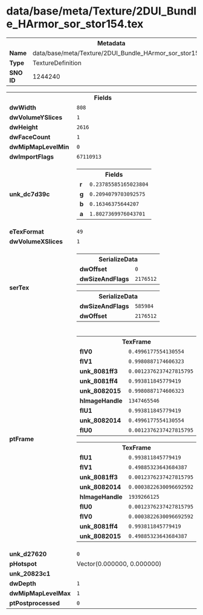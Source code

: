 <h1>data/base/meta/Texture/2DUI_Bundle_HArmor_sor_stor154.tex</h1><table><tr><th colspan="100%">Metadata</th></tr><tr><td><b>Name</b></td><td>data/base/meta/Texture/2DUI_Bundle_HArmor_sor_stor154.tex</td></tr><tr><td><b>Type</b></td><td>TextureDefinition</td></tr><tr><td><b>SNO ID</b></td><td>1244240</td></tr></table>

<table><tr><th colspan="100%">Fields</th></tr><tr><td><b>dwWidth</b></td><td><code>808</code></td></tr><tr><td><b>dwVolumeYSlices</b></td><td><code>1</code></td></tr><tr><td><b>dwHeight</b></td><td><code>2616</code></td></tr><tr><td><b>dwFaceCount</b></td><td><code>1</code></td></tr><tr><td><b>dwMipMapLevelMin</b></td><td><code>0</code></td></tr><tr><td><b>dwImportFlags</b></td><td><code>67110913</code></td></tr><tr><td><b>unk_dc7d39c</b></td><td><table><tr><th colspan="100%">Fields</th></tr><tr><td><b>r</b></td><td><code>0.23785585165023804</code></td></tr><tr><td><b>g</b></td><td><code>0.2094079703092575</code></td></tr><tr><td><b>b</b></td><td><code>0.16346375644207</code></td></tr><tr><td><b>a</b></td><td><code>1.8027369976043701</code></td></tr></table>

</td></tr><tr><td><b>eTexFormat</b></td><td><code>49</code></td></tr><tr><td><b>dwVolumeXSlices</b></td><td><code>1</code></td></tr><tr><td><b>serTex</b></td><td><table><tr><th colspan="100%">SerializeData</th></tr><tr><td><b>dwOffset</b></td><td><code>0</code></td></tr><tr><td><b>dwSizeAndFlags</b></td><td><code>2176512</code></td></tr></table>


<table><tr><th colspan="100%">SerializeData</th></tr><tr><td><b>dwSizeAndFlags</b></td><td><code>585984</code></td></tr><tr><td><b>dwOffset</b></td><td><code>2176512</code></td></tr></table>


</td></tr><tr><td><b>ptFrame</b></td><td><table><tr><th colspan="100%">TexFrame</th></tr><tr><td><b>flV0</b></td><td><code>0.4996177554130554</code></td></tr><tr><td><b>flV1</b></td><td><code>0.9980887174606323</code></td></tr><tr><td><b>unk_8081ff3</b></td><td><code>0.0012376237427815795</code></td></tr><tr><td><b>unk_8081ff4</b></td><td><code>0.993811845779419</code></td></tr><tr><td><b>unk_8082015</b></td><td><code>0.9980887174606323</code></td></tr><tr><td><b>hImageHandle</b></td><td><code>1347465546</code></td></tr><tr><td><b>flU1</b></td><td><code>0.993811845779419</code></td></tr><tr><td><b>unk_8082014</b></td><td><code>0.4996177554130554</code></td></tr><tr><td><b>flU0</b></td><td><code>0.0012376237427815795</code></td></tr></table>


<table><tr><th colspan="100%">TexFrame</th></tr><tr><td><b>flU1</b></td><td><code>0.993811845779419</code></td></tr><tr><td><b>flV1</b></td><td><code>0.49885323643684387</code></td></tr><tr><td><b>unk_8081ff3</b></td><td><code>0.0012376237427815795</code></td></tr><tr><td><b>unk_8082014</b></td><td><code>0.0003822630096692592</code></td></tr><tr><td><b>hImageHandle</b></td><td><code>1939266125</code></td></tr><tr><td><b>flU0</b></td><td><code>0.0012376237427815795</code></td></tr><tr><td><b>flV0</b></td><td><code>0.0003822630096692592</code></td></tr><tr><td><b>unk_8081ff4</b></td><td><code>0.993811845779419</code></td></tr><tr><td><b>unk_8082015</b></td><td><code>0.49885323643684387</code></td></tr></table>


</td></tr><tr><td><b>unk_d27620</b></td><td><code>0</code></td></tr><tr><td><b>pHotspot</b></td><td>Vector(0.000000, 0.000000)</td></tr><tr><td><b>unk_20823c1</b></td><td></td></tr><tr><td><b>dwDepth</b></td><td><code>1</code></td></tr><tr><td><b>dwMipMapLevelMax</b></td><td><code>1</code></td></tr><tr><td><b>ptPostprocessed</b></td><td><code>0</code></td></tr></table>

